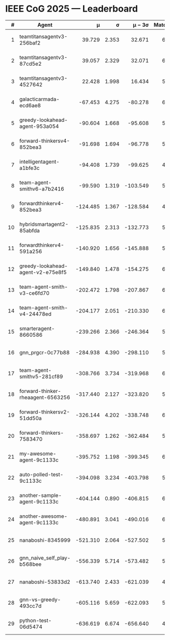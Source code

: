 # IEEE CoG 2025 — Leaderboard

| # | Agent | μ | σ | μ − 3σ | Matches | Updated |
|---:|---|---:|---:|---:|---:|---|
| 1 | teamtitansagentv3-256baf2 | 39.729 | 2.353 | 32.671 | 6208 | 2025-08-19 11:20 |
| 2 | teamtitansagentv3-87cd5e2 | 39.057 | 2.329 | 32.071 | 6132 | 2025-08-19 11:20 |
| 3 | teamtitansagentv3-4527642 | 22.428 | 1.998 | 16.434 | 5916 | 2025-08-19 11:20 |
| 4 | galacticarmada-ecd6ae8 | -67.453 | 4.275 | -80.278 | 6160 | 2025-08-19 11:20 |
| 5 | greedy-lookahead-agent-953a054 | -90.604 | 1.668 | -95.608 | 5788 | 2025-08-19 11:20 |
| 6 | forward-thinkersv4-852bea3 | -91.698 | 1.694 | -96.778 | 5299 | 2025-08-19 11:20 |
| 7 | intelligentagent-a1bfe3c | -94.408 | 1.739 | -99.625 | 4926 | 2025-08-19 11:20 |
| 8 | team-agent-smithv6-a7b2416 | -99.590 | 1.319 | -103.549 | 5900 | 2025-08-19 11:20 |
| 9 | forwardthinkerv4-852bea3 | -124.485 | 1.367 | -128.584 | 4936 | 2025-08-19 11:20 |
| 10 | hybridsmartagent2-85abfda | -125.835 | 2.313 | -132.773 | 5780 | 2025-08-19 11:20 |
| 11 | forwardthinkerv4-591a256 | -140.920 | 1.656 | -145.888 | 5475 | 2025-08-19 11:20 |
| 12 | greedy-lookahead-agent-v2-e75e8f5 | -149.840 | 1.478 | -154.275 | 6148 | 2025-08-19 11:20 |
| 13 | team-agent-smith-v3-ce6fd70 | -202.472 | 1.798 | -207.867 | 6682 | 2025-08-19 11:20 |
| 14 | team-agent-smith-v4-24478ed | -204.177 | 2.051 | -210.330 | 6462 | 2025-08-19 11:20 |
| 15 | smarteragent-8660586 | -239.266 | 2.366 | -246.364 | 5230 | 2025-08-19 11:20 |
| 16 | gnn_prgcr-0c77b88 | -284.938 | 4.390 | -298.110 | 5930 | 2025-08-19 11:20 |
| 17 | team-agent-smithv5-281cf89 | -308.766 | 3.734 | -319.968 | 6180 | 2025-08-19 11:20 |
| 18 | forward-thinker-rheaagent-6563256 | -317.440 | 2.127 | -323.820 | 5702 | 2025-08-19 11:20 |
| 19 | forward-thinkersv2-51dd50a | -326.144 | 4.202 | -338.748 | 6242 | 2025-08-19 11:20 |
| 20 | forward-thinkers-7583470 | -358.697 | 1.262 | -362.484 | 5540 | 2025-08-19 11:20 |
| 21 | my-awesome-agent-9c1133c | -395.752 | 1.198 | -399.345 | 6480 | 2025-08-19 11:20 |
| 22 | auto-polled-test-9c1133c | -394.098 | 3.234 | -403.798 | 5640 | 2025-08-19 11:20 |
| 23 | another-sample-agent-9c1133c | -404.144 | 0.890 | -406.815 | 6120 | 2025-08-19 11:20 |
| 24 | another-awesome-agent-9c1133c | -480.891 | 3.041 | -490.016 | 6620 | 2025-08-19 11:20 |
| 25 | nanaboshi-8345999 | -521.310 | 2.064 | -527.502 | 5220 | 2025-08-19 11:20 |
| 26 | gnn_naive_self_play-b568bee | -556.339 | 5.714 | -573.482 | 5080 | 2025-08-19 11:20 |
| 27 | nanaboshi-53833d2 | -613.740 | 2.433 | -621.039 | 4540 | 2025-08-19 11:20 |
| 28 | gnn-vs-greedy-493cc7d | -605.116 | 5.659 | -622.093 | 5160 | 2025-08-19 11:20 |
| 29 | python-test-06d5474 | -636.619 | 6.674 | -656.640 | 4890 | 2025-08-19 11:20 |

